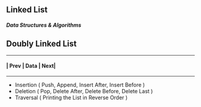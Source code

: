 ## Linked List
##### Data Structures & Algorithms

## Doubly Linked List
_____________________
#### | Prev | Data | Next|
_____________________

- Insertion ( Push, Append, Insert After, Insert Before )
- Deletion ( Pop, Delete After, Delete Before, Delete Last )
- Traversal ( Printing the List in Reverse Order )
